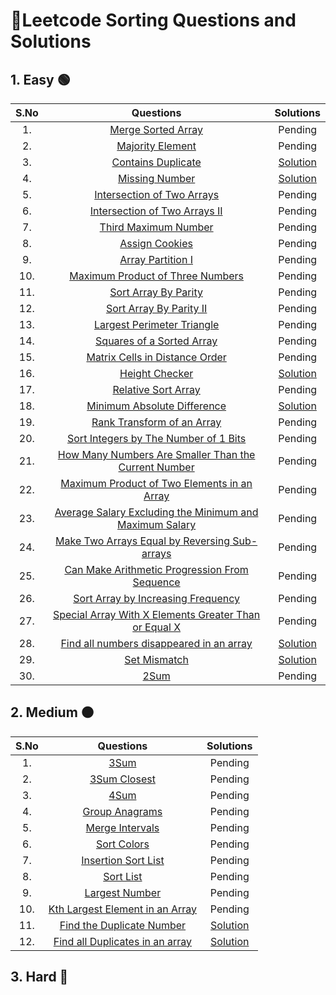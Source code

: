 # 📝Leetcode Sorting Questions and Solutions
## 1. Easy 🟢
| S.No | Questions | Solutions |
|:--: | :--: | :--: |
| 1. | [Merge Sorted Array](https://leetcode.com/problems/merge-sorted-array/) | Pending |
| 2. | [Majority Element](https://leetcode.com/problems/majority-element/) | Pending |
| 3. | [Contains Duplicate](https://leetcode.com/problems/contains-duplicate/) | [Solution](https://github.com/Samadrita-Shaw/Leetcode-Solutions-DSAwithKunal/blob/main/DSA%20with%20Kunal%20-%20Solutions/03-sorting-solution/1-Easy/Contains_Duplicate.java) |
| 4. | [Missing Number](https://leetcode.com/problems/missing-number/) | [Solution](https://github.com/Samadrita-Shaw/Leetcode-Solutions-DSAwithKunal/blob/main/DSA%20with%20Kunal%20-%20Solutions/03-sorting-solution/1-Easy/Missing_Number.java) |
| 5. | [Intersection of Two Arrays](https://leetcode.com/problems/intersection-of-two-arrays/) | Pending |
| 6. |  [Intersection of Two Arrays II](https://leetcode.com/problems/intersection-of-two-arrays-ii/) | Pending |
| 7. | [Third Maximum Number](https://leetcode.com/problems/third-maximum-number/) | Pending |
| 8. | [Assign Cookies](https://leetcode.com/problems/assign-cookies/) | Pending |
| 9. | [Array Partition I](https://leetcode.com/problems/array-partition-i/) | Pending |
| 10. | [Maximum Product of Three Numbers](https://leetcode.com/problems/maximum-product-of-three-numbers/) | Pending |
| 11. | [Sort Array By Parity](https://leetcode.com/problems/sort-array-by-parity/) | Pending |
| 12. | [Sort Array By Parity II](https://leetcode.com/problems/sort-array-by-parity-ii/) | Pending |
| 13. | [Largest Perimeter Triangle](https://leetcode.com/problems/largest-perimeter-triangle/) | Pending |
| 14. | [Squares of a Sorted Array](https://leetcode.com/problems/squares-of-a-sorted-array/) | Pending |
| 15. | [Matrix Cells in Distance Order](https://leetcode.com/problems/matrix-cells-in-distance-order/) | Pending |
| 16. | [Height Checker](https://leetcode.com/problems/height-checker/) | [Solution](https://github.com/Samadrita-Shaw/Leetcode-Solutions-DSAwithKunal/blob/main/DSA%20with%20Kunal%20-%20Solutions/03-sorting-solution/1-Easy/Height_Checker.java) |
| 17. | [Relative Sort Array](https://leetcode.com/problems/relative-sort-array/) | Pending |
| 18. | [Minimum Absolute Difference](https://leetcode.com/problems/minimum-absolute-difference/) | [Solution](https://github.com/Samadrita-Shaw/Leetcode-Solutions-DSAwithKunal/blob/main/DSA%20with%20Kunal%20-%20Solutions/03-sorting-solution/1-Easy/Minimum_Absolute_Diff.java) |
| 19. | [Rank Transform of an Array](https://leetcode.com/problems/rank-transform-of-an-array/) | Pending |
| 20. | [Sort Integers by The Number of 1 Bits](https://leetcode.com/problems/sort-integers-by-the-number-of-1-bits/) | Pending |
| 21. | [How Many Numbers Are Smaller Than the Current Number](https://leetcode.com/problems/how-many-numbers-are-smaller-than-the-current-number/) | Pending |
| 22. | [Maximum Product of Two Elements in an Array](https://leetcode.com/problems/maximum-product-of-two-elements-in-an-array/) | Pending |
| 23. | [Average Salary Excluding the Minimum and Maximum Salary](https://leetcode.com/problems/average-salary-excluding-the-minimum-and-maximum-salary/) | Pending |
| 24. | [Make Two Arrays Equal by Reversing Sub-arrays](https://leetcode.com/problems/make-two-arrays-equal-by-reversing-sub-arrays/) | Pending |
| 25. | [Can Make Arithmetic Progression From Sequence](https://leetcode.com/problems/can-make-arithmetic-progression-from-sequence/) | Pending |
| 26. | [Sort Array by Increasing Frequency](https://leetcode.com/problems/sort-array-by-increasing-frequency/) | Pending |
| 27. | [Special Array With X Elements Greater Than or Equal X](https://leetcode.com/problems/special-array-with-x-elements-greater-than-or-equal-x/) | Pending |
| 28. | [Find all numbers disappeared in an array](https://leetcode.com/problems/find-all-numbers-disappeared-in-an-array/) | [Solution](https://github.com/Samadrita-Shaw/Leetcode-Solutions-DSAwithKunal/blob/main/DSA%20with%20Kunal%20-%20Solutions/03-sorting-solution/1-Easy/Find_Disappearing.java) |
| 29. | [Set Mismatch](https://leetcode.com/problems/set-mismatch/) | [Solution](https://github.com/Samadrita-Shaw/Leetcode-Solutions-DSAwithKunal/blob/main/DSA%20with%20Kunal%20-%20Solutions/03-sorting-solution/1-Easy/FindMismatch.java) |
| 30. | [2Sum](https://leetcode.com/problems/two-sum/) | Pending |
## 2. Medium 🟠
| S.No | Questions | Solutions |
|:--: | :--: | :--: |
| 1. | [3Sum](https://leetcode.com/problems/3sum/) | Pending |
| 2. | [3Sum Closest](https://leetcode.com/problems/3sum-closest/) | Pending |
| 3. | [4Sum](https://leetcode.com/problems/4sum/) | Pending |
| 4. | [Group Anagrams](https://leetcode.com/problems/group-anagrams/) | Pending |
| 5. | [Merge Intervals](https://leetcode.com/problems/merge-intervals/) | Pending |
| 6. | [Sort Colors](https://leetcode.com/problems/sort-colors/) | Pending |
| 7. | [Insertion Sort List](https://leetcode.com/problems/insertion-sort-list/) | Pending |
| 8. | [Sort List](https://leetcode.com/problems/sort-list/) | Pending |
| 9. | [Largest Number](https://leetcode.com/problems/largest-number/) | Pending |
| 10. | [Kth Largest Element in an Array](https://leetcode.com/problems/kth-largest-element-in-an-array/) | Pending |
| 11. | [Find the Duplicate Number](https://leetcode.com/problems/find-the-duplicate-number/) | [Solution](https://github.com/Samadrita-Shaw/Leetcode-Solutions-DSAwithKunal/blob/main/DSA%20with%20Kunal%20-%20Solutions/03-sorting-solution/2-Medium/Find_Duplicate.java) |
| 12. | [Find all Duplicates in an array](https://leetcode.com/problems/find-all-duplicates-in-an-array/) | [Solution](https://github.com/Samadrita-Shaw/Leetcode-Solutions-DSAwithKunal/blob/main/DSA%20with%20Kunal%20-%20Solutions/03-sorting-solution/2-Medium/FindAllDuplicates.java) |
## 3. Hard 🔴
